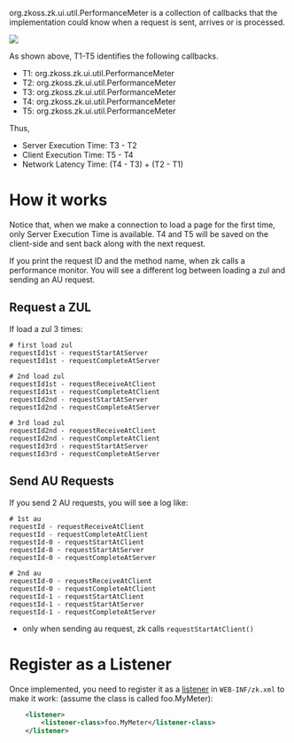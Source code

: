 

<javadoc type="interface">org.zkoss.zk.ui.util.PerformanceMeter</javadoc>
is a collection of callbacks that the implementation could know when a
request is sent, arrives or is processed.

![](/zk_dev_ref/images/performancemeter.png)

As shown above, T1-T5 identifies the following callbacks.

- T1:
  <javadoc type="interface" method="requestStartAtClient (java.lang.String, org.zkoss.zk.ui.Execution, long)">org.zkoss.zk.ui.util.PerformanceMeter</javadoc>
- T2:
  <javadoc type="interface" method="requestStartAtServer(java.lang.String, org.zkoss.zk.ui.Execution, long)">org.zkoss.zk.ui.util.PerformanceMeter</javadoc>
- T3:
  <javadoc type="interface" method="requestCompleteAtServer(java.lang.String, org.zkoss.zk.ui.Execution, long)">org.zkoss.zk.ui.util.PerformanceMeter</javadoc>
- T4:
  <javadoc type="interface" method="requestReceiveAtClient(java.lang.String, org.zkoss.zk.ui.Execution, long)">org.zkoss.zk.ui.util.PerformanceMeter</javadoc>
- T5:
  <javadoc type="interface" method="requestCompleteAtClient(java.lang.String, org.zkoss.zk.ui.Execution, long)">org.zkoss.zk.ui.util.PerformanceMeter</javadoc>

Thus,

- Server Execution Time: T3 - T2
- Client Execution Time: T5 - T4
- Network Latency Time: (T4 - T3) + (T2 - T1)

# How it works

Notice that, when we make a connection to load a page for the first
time, only Server Execution Time is available. T4 and T5 will be saved
on the client-side and sent back along with the next request.

If you print the request ID and the method name, when zk calls a
performance monitor. You will see a different log between loading a zul
and sending an AU request.

## Request a ZUL

If load a zul 3 times:

``` properties
# first load zul
requestId1st - requestStartAtServer
requestId1st - requestCompleteAtServer

# 2nd load zul
requestId1st - requestReceiveAtClient
requestId1st - requestCompleteAtClient
requestId2nd - requestStartAtServer
requestId2nd - requestCompleteAtServer

# 3rd load zul
requestId2nd - requestReceiveAtClient
requestId2nd - requestCompleteAtClient
requestId3rd - requestStartAtServer
requestId3rd - requestCompleteAtServer
```

## Send AU Requests

If you send 2 AU requests, you will see a log like:

``` properties
# 1st au
requestId - requestReceiveAtClient
requestId - requestCompleteAtClient
requestId-0 - requestStartAtClient
requestId-0 - requestStartAtServer
requestId-0 - requestCompleteAtServer

# 2nd au
requestId-0 - requestReceiveAtClient
requestId-0 - requestCompleteAtClient
requestId-1 - requestStartAtClient
requestId-1 - requestStartAtServer
requestId-1 - requestCompleteAtServer
```

- only when sending au request, zk calls `requestStartAtClient()`

# Register as a Listener

Once implemented, you need to register it as a [
listener](ZK_Configuration_Reference/zk.xml/The_listener_Element)
in `WEB-INF/zk.xml` to make it work: (assume the class is called
foo.MyMeter):

``` xml
    <listener>
        <listener-class>foo.MyMeter</listener-class>
    </listener>
```

